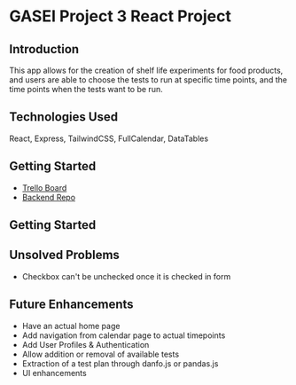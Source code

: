 # GASEI Project 3 React Project

## Introduction
This app allows for the creation of shelf life experiments for food products, and users are able to choose the tests to run at specific time points, and the time points when the tests want to be run.

## Technologies Used
React, Express, TailwindCSS, FullCalendar, DataTables

## Getting Started
- [Trello Board](https://trello.com/b/HEFu5tIW/gasei-project-3)
- [Backend Repo](https://github.com/itsIpN/project-3-backend)

## Getting Started



## Unsolved Problems
- Checkbox can't be unchecked once it is checked in form

## Future Enhancements
- Have an actual home page
- Add navigation from calendar page to actual timepoints
- Add User Profiles & Authentication
- Allow addition or removal of available tests
- Extraction of a test plan through danfo.js or pandas.js
- UI enhancements